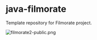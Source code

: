# java-filmorate
Template repository for Filmorate project.

![filmorate2-public.png](src/main/resources/filmorate-public.png)
